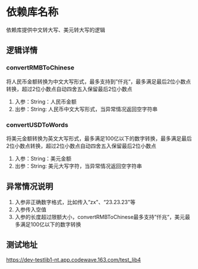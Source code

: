 # 依赖库名称

依赖库提供中文转大写、美元转大写的逻辑

## 逻辑详情

### convertRMBToChinese
将人民币金额转换为中文大写形式，最多支持到”仟兆“，最多满足最后2位小数点转换，超过2位小数点自动四舍五入保留最后2位小数点

1. 入参：String：人民币金额
2. 出参：String: 人民币中文大写形式，当异常情况返回空字符串

### convertUSDToWords
将美元金额转换为英文大写形式，最多满足100亿以下的数字转换，最多满足最后2位小数点转换，超过2位小数点自动四舍五入保留最后2位小数点
1. 入参：String：美元金额
2. 出参：String: 美元大写字符，当异常情况返回空字符串


## 异常情况说明

1. 入参非正确数字格式，比如传入“zx"、“23.23.23"等
2. 入参传入空值
3. 入参的长度超过限额大小，convertRMBToChinese最多支持”仟兆“，美元最多满足100亿以下的数字转换

## 测试地址

https://dev-testlib1-nt.app.codewave.163.com/test_lib4